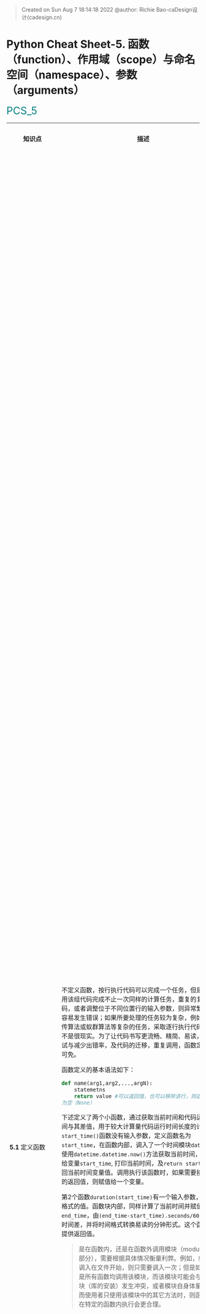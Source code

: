 > Created on Sun Aug  7 18:14:18 2022 @author: Richie Bao-caDesign设计(cadesign.cn)

<style>
  code {
    white-space : pre-wrap !important;
    word-break: break-word;
  }
</style>

# Python Cheat Sheet-5. 函数（function）、作用域（scope）与命名空间（namespace）、参数（arguments）

<span style = "color:Teal;background-color:;font-size:20.0pt">PCS_5</span>

<table style="width:100%">
<tr>
<th style="width:10%"> 知识点 </th>
<th style="width:30%"> 描述 </th>
<th style="width:30%"> 代码段 </th> 
<th style="width:20%"> 运算结果 </th>
<th style="width:10%"> 备注</th> 
</tr>

<tr>
<td> 

__5.1__ 定义函数

</td>
<td>

不定义函数，按行执行代码可以完成一个任务，但是如果要用该组代码完成不止一次同样的计算任务，重复的复制代码，或者调整位于不同位置行的输入参数，则异常繁琐，并容易发生错误；如果所要处理的任务较为复杂，例如完成遗传算法或蚁群算法等复杂的任务，采取逐行执行代码的方式不是很现实。为了让代码书写更流畅、精简、易读，方便调试与减少出错率，及代码的迁移，重复调用，函数定义必不可免。

函数定义的基本语法如下：

```python
def name(arg1,arg2,...,argN): 
    statemetns
    return value #可以返回值，也可以移除该行，则返回值默认为空（None）
```

下述定义了两个小函数，通过获取当前时间和代码运行后时间与其差值，用于较大计算量代码运行时间长度的计算。`start_time()`函数没有输入参数，定义函数名为`start_time`，在函数内部，调入了一个时间模块`datetime`，使用`datetime.datetime.now()`方法获取当前时间，并赋值给变量`start_time`, 打印当前时间，及`return start_time`返回当前时间变量值。调用执行该函数时，如果需要接收函数的返回值，则赋值给一个变量。

第2个函数`duration(start_time)`有一个输入参数，为时间格式的值。函数块内部，同样计算了当前时间并赋值给变量`end_time`，由`(end_time-start_time).seconds/60`方法计算时间差，并将时间格式转换易读的分钟形式。这个函数没有提供返回值。

> 是在函数内，还是在函数外调用模块（module，库的部分），需要根据具体情况衡量利弊。例如，如果模块调入在文件开始，则只需要调入一次；但是如果并不是所有函数均调用该模块，而该模块可能会与其它模块（库的安装）发生冲突，或者模块自身体量庞大，而使用者只使用该模块中的其它方法时，则函数调入在特定的函数内执行会更合理。

</td>
<td>

```python
def start_time():
    import datetime
    
    start_time=datetime.datetime.now()
    print("start time:",start_time)
    return start_time

def duration(start_time):
    import datetime
    
    end_time=datetime.datetime.now()
    print("end time:",end_time)
    duration=(end_time-start_time).seconds/60
    print("Total time spend:%.2f minutes"%duration)    
```

</td>
<td>



</td>
<td>
</td>
</tr>


<tr>
<td> 

</td>
<td>



</td>
<td>

```python
s_t=start_time()
print(type(s_t))
```

</td>
<td>

    start time: 2022-08-07 19:19:12.115484
    <class 'datetime.datetime'>

</td>
<td>
</td>
</tr>

<tr>
<td> 

</td>
<td>



</td>
<td>

```python
duration(s_t)
```

</td>
<td>

    end time: 2022-08-07 19:19:18.036481
    Total time spend:0.08 minutes

</td>
<td>
</td>
</tr>


<tr>
<td> 

</td>
<td>

下例为应用上述组合函数的一个场景，计算代码`for i in range(10**8):value=i`运行的时间。

</td>
<td>

```python
s_t=start_time()
for i in range(10**8):value=i
duration(s_t)
```

</td>
<td>

    start time: 2022-08-07 20:25:19.170276
    end time: 2022-08-07 20:25:29.551021
    Total time spend:0.17 minutes

</td>
<td>
</td>
</tr>


<tr>
<td> 

</td>
<td>

* 多态性（polymorphism）-数据类型类

一些运算不仅对于数值起作用，同样对其它类型的数据起作用，例如下述案例中定义了一个乘积函数`times(x,y)`，含两个输入参数，返回二者之积。python中并不会在赋值变量或输入参数定义时，定义变量或输入参数的数据类型，python会自动判断数据类型，并根据提供的运算返回计算结果，这样的处理方式可以减轻程序员思考的负担，也使得语言精简并富有弹性。


</td>
<td>

```python
def times(x,y):
    print('- - '*3,'X={};y={}'.format(x,y))
    return (x*y)

print(times(5,7))
print(times([5],3))
print(times('polymorphism_',3))
```

</td>
<td>

    - - - - - -  X=5;y=7
    35
    - - - - - -  X=[5];y=3
    [5, 5, 5]
    - - - - - -  X=polymorphism_;y=3
    polymorphism_polymorphism_polymorphism_

</td>
<td>
</td>
</tr>


<tr>
<td> 

</td>
<td>

* 函数定义的诸多考量——定义描述性统计函数

这是一个略微复杂些的例子，用于对给定的一组数据做描述性统计分析。下述示例结果是书写调试，增加对函数功能、输入和输出参数说明后的最终定稿代码段。实际编写代码过程是一个反复修改，调试的过程，这不仅包括函数功能实现的内容的修改、增补或削减；也包括功能实现过程中，结构逻辑的调整，例如是否用字典的形式先计算所有的统计量，如果给定了`measure`的方法，这样的逻辑设计将会增加无关的计算量；再者，选用何种的方式计算这些统计量，不调用库，而自行根据公式编写计算流程，或调入哪个库计算，这可以用[math](https://docs.python.org/3/library/math.html)，[statistics](https://docs.python.org/3/library/statistics.html)，[numpy](https://numpy.org/)，[pandas](https://pandas.pydata.org/),[scipy](https://scipy.org/)等任何方法，如果需要调入多个库，往往需要综合考虑，尽量减少库的调入数量；而返回值的形式也需要认真考虑，如果需要返回值参与到其它计算中，则字符串表述形式的返回形式是不合适的，需要考虑直接返回具体的数值。对于函数的定义，在实际的数据分析时，考虑的内容会因为所要解决问题的不同而存在差异，需要具体情况具体分析。

在PCS_4中，例举的函数是将一段代码调整为函数定义，这个过程需要注意对变量名的重新定义，和重复代码段的调整；而该处的函数定义则直接定义函数，不涉及代码的转换，变量名的定义时，就已经考量到命名的一般性，以及上述所考量的内容。因此，在实际代码书写时，非必要单行时，则直接以函数形式定义，建议避免由逐行再转换为函数形式，因为转换过程会耗费不必要的精力。


</td>
<td>


```python
def descriptive_statistics(data,measure=None,decimals=2):
    '''
    计算给定数值列表的描述性统计值，包括数量、均值、标准差、方差、中位数、众数、最小值和最大值。
    
    
    Parameters
    ----------
    data : list(numerical)
        待统计的数值列表.
    measure : str, optional
        包括：'count', 'mean', 'std', 'variance', 'median', 'mode', 'min', 'max'. The default is None.
    decimals : int, optional
        小数位数. The default is 2.

    Returns
    -------
    dict
        如果不给定参数measure，则以字典形式返回所有值；否则返回给定measure对应值的表述字符串.

    '''
    import statistics
    
    d_s={
        'count':len(data), #样本数
        'mean':round(statistics.mean(data),decimals), #均值
        'std':round(statistics.stdev(data),decimals), #标准差
        'variance': round(statistics.variance(data),decimals), #方差 
        'median':statistics.median(data), #中位数
        'mode':statistics.mode(data), #众数
        'min':min(data), #最小值
        'max':max(data), #最大值        
        }
    
    if measure:
        return '{}={}'.format(measure,d_s[measure])
    else:
        return d_s
    
ranmen_price_lst=[700,850,600,650,980,750,500,890,880,
                 700,890,720,680,650,790,670,680,900,
                 880,720,850,700,780,850,750,780,590,
                 650,580,750,800,550,750,700,600,800,
                 800,880,790,790,780,600,690,680,650,
                 890,930,650,777,700]
d_s_1=descriptive_statistics(ranmen_price_lst)
print(d_s_1)
print('--'*30)
d_s_2=descriptive_statistics(ranmen_price_lst,'std')
print(d_s_2)
d_s_3=descriptive_statistics(ranmen_price_lst,measure='mean',decimals=1)
print(d_s_3)
```


</td>
<td>

    {'count': 50, 'mean': 743.34, 'std': 108.26, 'variance': 11720.64, 'median': 750.0, 'mode': 700, 'min': 500, 'max': 980}
    ------------------------------------------------------------
    std=108.26
    mean=743.3

</td>
<td>
</td>
</tr>


<tr>
<td> 

__5.2__ 作用域（scope）和命名空间（namespace）

</td>
<td>

* 对作用域的描述

python中变量的访问权限取决于该变量赋值的位置，这个位置所在的代码块称为该变量所属的作用域。首先需要明确作用域是一个嵌套的关系，如下图；同时需要明确这作用域的嵌套关系作用于一个文件（或模块，module），如果要使用另一个文件内定义的方法（函数），或属性（变量），则需要使用`import`方法调入模块。整个模块（或文件）即为内置作用域，包含python自身内置函数所包括的各类函数或方法名称，例如示例中的`print()`函数，及`open()`，`range()`等，可以通过`import builtins;print(dir(builtins))`查看所有内容。内置作用域可以访问函数外定义的变量，但是无法访问函数内定义的变量，除非使用`global`关键字，将在函数内（局部作用域）定义的变量声明为全局变量，从而函数外也可以访问。闭包局部作用域是函数内作用域，只有函数内对象可以访问的变量，但是如果含有嵌套函数，则嵌套函数形成一个局部作用域，嵌套函数外的对象无法访问，并以此类推，除非使用`nonlocal`关键字，当将嵌套局部作用域外定义的变量在嵌套局部作用域内更新时，嵌套局部作用域外的变量值也会发生对应改变。从上述描述可以注意到，作用域是从外层作用域中剥离内层作用域的过程，外层作用域无法访问内层作用域变量，而内层作用域可以访问外层作用域变量。如果外层作用域要访问内层作用域，则需要是使用`global`或`nonlocal`关键字，其中`global`可以在任何内层作用域中使用，将变量声明为全局变量；但`nonlocal`仅作用于函数内使用，并需要在外层存在由该变量名，只是在内层操作更新该变量时，外层的变量对应更新。

通常将这4个作用域Built-in Scope, Global Scope, Enclosed Local Scope和Nested Local Scope，缩写为B,G,E,L。

* 命名空间

命名空间是为了防止项目中命名冲突的一种机制。如果代码量较大，项目内定义的变量名较多，必然容易发生重复命名的事件，而命名空间与作用域对应，即为命名空间，不同作用域之间变量名没有关联，可以用同样的名称在不同作用域中定义，但是需要注意不能与python内置函数名称和关键字名称同。可以将命名空间对应作用域分为内置名称（Built-tin Names），全局名称（Global Names）和局部名称（Local Names）。命名空间的查找顺序为局部名称-->全局名称-->内置名称，如果找不到变量，则会引发`NameError`异常。

> 内层作用域要访问外层作用域的变量，最好是通过函数的输入参数调入，而不是直接使用，避免在局部代码迁移时发生变量名未找到的错误，也能够更好清晰的组织代码结构，避免内外层命名混乱，削弱了代码易读性。

__LEGB Rule__

<img src="./imgs/pcs_5_01.jpg" height='auto' width='auto' title="caDesign">



</td>
<td>

```python
G_1=3.5
G_2=6.0

def outer():
    L_E_1=5.3
    
    global L_E_2
    L_E_2=7.9
    
    L_E_N_3=78
    
    def inner():
        L_N_1=6.7         
        
        global L_N_2
        L_N_2=5.5
        
        nonlocal L_E_N_3
        L_E_N_3+=1
        
        print('Nested Scope:\nG_1={};\nG_2={};\nL_E_1={};\nL_E_2={};\nL_N_1={}\nL_N_2={};\nL_N_3={}'.format(G_1,G_2,L_E_1,L_E_2,L_N_1,L_N_2,L_E_N_3))
    
    print("_"*50)
    print('L_E_N_3={} in Enclosd Scope.'.format( L_E_N_3))
    inner()
    
outer()

print('--'*30)
print('Global Scope:\nG_1={};\nG_2={};\nL_E_2={};\nL_N_2={}'.format(G_1,G_2,L_E_2,L_N_2))
```

</td>
<td>

    __________________________________________________
    L_E_N_3=78 in Enclosd Scope.
    Nested Scope:
    G_1=3.5;
    G_2=6.0;
    L_E_1=5.3;
    L_E_2=7.9;
    L_N_1=6.7
    L_N_2=5.5;
    L_N_3=79
    ------------------------------------------------------------
    Global Scope:
    G_1=3.5;
    G_2=6.0;
    L_E_2=7.9;
    L_N_2=5.5

</td>
<td>
</td>
</tr>

<tr>
<td> 

</td>
<td>

外层作用域无法访问内层作用域中定义的变量

</td>
<td>

```python
print(L_E_1)
```

</td>
<td>

    ---------------------------------------------------------------------------

    NameError                                 Traceback (most recent call last)

    Input In [30], in <cell line: 1>()
    ----> 1 print(L_E_1)
    

    NameError: name 'L_E_1' is not defined

</td>
<td>
</td>
</tr>


<tr>
<td> 

</td>
<td>


</td>
<td>

```python
import builtins
print(dir(builtins))
```

</td>
<td>

    ['ArithmeticError', 'AssertionError', 'AttributeError', 'BaseException', 'BlockingIOError', 'BrokenPipeError', 'BufferError', 'BytesWarning', 'ChildProcessError', 'ConnectionAbortedError', 'ConnectionError', 'ConnectionRefusedError', 'ConnectionResetError', 'DeprecationWarning', 'EOFError', 'Ellipsis', 'EnvironmentError', 'Exception', 'False', 'FileExistsError', 'FileNotFoundError', 'FloatingPointError', 'FutureWarning', 'GeneratorExit', 'IOError', 'ImportError', 'ImportWarning', 'IndentationError', 'IndexError', 'InterruptedError', 'IsADirectoryError', 'KeyError', 'KeyboardInterrupt', 'LookupError', 'MemoryError', 'ModuleNotFoundError', 'NameError', 'None', 'NotADirectoryError', 'NotImplemented', 'NotImplementedError', 'OSError', 'OverflowError', 'PendingDeprecationWarning', 'PermissionError', 'ProcessLookupError', 'RecursionError', 'ReferenceError', 'ResourceWarning', 'RuntimeError', 'RuntimeWarning', 'StopAsyncIteration', 'StopIteration', 'SyntaxError', 'SyntaxWarning', 'SystemError', 'SystemExit', 'TabError', 'TimeoutError', 'True', 'TypeError', 'UnboundLocalError', 'UnicodeDecodeError', 'UnicodeEncodeError', 'UnicodeError', 'UnicodeTranslateError', 'UnicodeWarning', 'UserWarning', 'ValueError', 'Warning', 'WindowsError', 'ZeroDivisionError', '__IPYTHON__', '__build_class__', '__debug__', '__doc__', '__import__', '__loader__', '__name__', '__package__', '__spec__', 'abs', 'all', 'any', 'ascii', 'bin', 'bool', 'breakpoint', 'bytearray', 'bytes', 'callable', 'chr', 'classmethod', 'compile', 'complex', 'copyright', 'credits', 'delattr', 'dict', 'dir', 'display', 'divmod', 'enumerate', 'eval', 'exec', 'execfile', 'filter', 'float', 'format', 'frozenset', 'get_ipython', 'getattr', 'globals', 'hasattr', 'hash', 'help', 'hex', 'id', 'input', 'int', 'isinstance', 'issubclass', 'iter', 'len', 'license', 'list', 'locals', 'map', 'max', 'memoryview', 'min', 'next', 'object', 'oct', 'open', 'ord', 'pow', 'print', 'property', 'range', 'repr', 'reversed', 'round', 'runfile', 'set', 'setattr', 'slice', 'sorted', 'staticmethod', 'str', 'sum', 'super', 'tuple', 'type', 'vars', 'zip']
 

</td>
<td>
</td>
</tr>


<tr>
<td> 

</td>
<td>

* 局部作用域对全局作用域变量的更新

在配置参数时，参数值往往需要配置为不同值观察比较计算结果，例如如果参数值为全局变量，可以定义下述示例函数来更新该变量，使得代码易读、不容易发生混淆，尤其避免不容易查找到的错误出现。


</td>
<td>

```python
g_var=5927

def setGvar(new_Gvar):
    global g_var
    g_var=new_Gvar

setGvar(9527)    
print(g_var)
```

</td>
<td>

    9527

</td>
<td>
</td>
</tr>

<tr>
<td> 

__5.3__ 工厂函数（Factory Functions）

</td>
<td>

工厂函数类似于类方法（Class，称为工厂方法）的本质，可以实例化外层函数，再显式的调用嵌套函数，只是只能返回一个嵌套函数，而不能并行多个内层函数。整个过程为当调用外层函数，并将其赋值给一个变量`ds`，即实例化，该变量称为实例化对象，此时运行到嵌套函数时只是完成对嵌套函数的定义，并不执行该函数；当执行实例化对象时`ds(ranmen_price_lst)`，将会完成对内层函数的调用。


</td>
<td>

```python
def descriptive_statistics_factory(decimals=2):
    def std(data):
        import statistics
        return round(statistics.stdev(data),decimals)
    return std
        
ranmen_price_lst=[700,850,600,650,980,750,500,890,880,
                 700,890,720,680,650,790,670,680,900,
                 880,720,850,700,780,850,750,780,590,
                 650,580,750,800,550,750,700,600,800,
                 800,880,790,790,780,600,690,680,650,
                 890,930,650,777,700]
ds_a=descriptive_statistics_factory(5)
print(ds_a)
ds_a(ranmen_price_lst)
```

</td>
<td>

    <function descriptive_statistics_factory.<locals>.std at 0x0000026CD4E8DAF0>

    108.26189

</td>
<td>
</td>
</tr>


<tr>
<td> 

</td>
<td>

可以实例化多个对象，例如下述实例化为输入参数`decimals`为3的实例对象`ds_b`，并多次调用该实例化对象，计算不同列表值的标准差。

</td>
<td>

```python
ds_b=descriptive_statistics_factory(3)
print(ds_b(ranmen_price_lst))

course_grade_lst=[90,81,73,97,85]
print(ds_b(course_grade_lst))
```

</td>
<td>

    108.262
    9.066

</td>
<td>
</td>
</tr>


<tr>
<td> 

__5.4__ 函数的输入参数（Arguments）

</td>
<td>

* mutable(可变)和immutable（不可变）数据结构作为输入参数

数据结构含有mutable(可变)和immutable（不可变）两种类型，对应到函数的输入参数则为不可变参数（immutable arguments）和可变参数（mutable arguments）。对于不可变参数，诸如整数(int)，字符串(string)，是按值传递（by value），虽然通过引用（reference）而非复制(copy)来传递参数值，但不可变对象无法原地更改，因此效果同复制；对于可变参数，诸如列表和字典，则是通过指针传递（by pointer），类似于C语言的指针传递方式，可变参数可以就地更改，因此函数内部传入可变参数，改变引用的可变参数，对应的全局变量也会发生变化。为防止改变全局变量，通常通过复制的方法`copy()`避免此类更改。

下述定义的3个函数，第一个直接使用全局变量；第二个传入参数，直接引用全局变量；第3个传入参数，复制引用的全局变量。可以发现前2个定义的函数都对更新了全局变量，但第3个因为复制而没有更新全局变量。


</td>
<td>

```python
biology_score_dict={"Mason":59,"Reece":73,'A':47,'B':38,'C':63,'D':56,'E':75,'F':53,'G':80,'H':50,'I':41,'J':62,'K':44,'L':26,'M':91,'N':35,'O':53,'P':68}
name,new_score='Reece',100
print(biology_score_dict)
print("_"*50)

def biology_score_update_A(name,new_score):
    biology_score_dict[name]=new_score    
    
score_update_A(name,new_score)    
print(biology_score_dict)

print("--"*30)
def biology_score_update_B(score_dict,name,new_score):
    score_dict[name]=new_score  
    return score_dict
biology_score_updated_B=biology_score_update_B(biology_score_dict,'Mason',100)
print(biology_score_dict,'\n',biology_score_updated_B)

print("--"*30)
def biology_score_update_C(score_dict,name,new_score):
    import copy
    score_dict_copy=copy.copy(score_dict)
    score_dict_copy[name]=new_score  
    return score_dict_copy
biology_score_updated_C=biology_score_update_C(biology_score_dict,'A',100)
print(biology_score_dict,'\n',biology_score_updated_C)
```

</td>
<td>

    {'Mason': 59, 'Reece': 73, 'A': 47, 'B': 38, 'C': 63, 'D': 56, 'E': 75, 'F': 53, 'G': 80, 'H': 50, 'I': 41, 'J': 62, 'K': 44, 'L': 26, 'M': 91, 'N': 35, 'O': 53, 'P': 68}
    __________________________________________________
    {'Mason': 59, 'Reece': 100, 'A': 47, 'B': 38, 'C': 63, 'D': 56, 'E': 75, 'F': 53, 'G': 80, 'H': 50, 'I': 41, 'J': 62, 'K': 44, 'L': 26, 'M': 91, 'N': 35, 'O': 53, 'P': 68}
    ------------------------------------------------------------
    {'Mason': 100, 'Reece': 100, 'A': 47, 'B': 38, 'C': 63, 'D': 56, 'E': 75, 'F': 53, 'G': 80, 'H': 50, 'I': 41, 'J': 62, 'K': 44, 'L': 26, 'M': 91, 'N': 35, 'O': 53, 'P': 68} 
     {'Mason': 100, 'Reece': 100, 'A': 47, 'B': 38, 'C': 63, 'D': 56, 'E': 75, 'F': 53, 'G': 80, 'H': 50, 'I': 41, 'J': 62, 'K': 44, 'L': 26, 'M': 91, 'N': 35, 'O': 53, 'P': 68}
    ------------------------------------------------------------
    {'Mason': 100, 'Reece': 100, 'A': 47, 'B': 38, 'C': 63, 'D': 56, 'E': 75, 'F': 53, 'G': 80, 'H': 50, 'I': 41, 'J': 62, 'K': 44, 'L': 26, 'M': 91, 'N': 35, 'O': 53, 'P': 68} 
     {'Mason': 100, 'Reece': 100, 'A': 100, 'B': 38, 'C': 63, 'D': 56, 'E': 75, 'F': 53, 'G': 80, 'H': 50, 'I': 41, 'J': 62, 'K': 44, 'L': 26, 'M': 91, 'N': 35, 'O': 53, 'P': 68}


</td>
<td>
</td>
</tr>


<tr>
<td> 

</td>
<td>

对于复制需要注意，包含浅复制`copy.copy()`和深复制`copy.deepcopy()`，如下述案例，对于嵌套字典或列表为参数值传递，修改嵌套部分的值时，对于浅复制，全局变量值仍会发生改变；而深复制，则可以避免嵌套字典或列表对全局对应变量的更改。


</td>
<td>

```python
import copy
test_score_dic={"English":{"Mason":90,"Reece":81,'A':73,'B':97,'C':85,'D':60,'E':74,'F':64,'G':72,'H':67,'I':87,'J':78,'K':85,'L':96,'M':77,'N':100,'O':92,'P':86},
                "Chinese":{"Mason":71,"Reece":90,'A':79,'B':70,'C':67,'D':66,'E':60,'F':83,'G':57,'H':85,'I':93,'J':89,'K':78,'L':74,'M':65,'N':78,'O':53,'P':80},
                "history":{"Mason":73,"Reece":61,'A':74,'B':47,'C':49,'D':87,'E':69,'F':65,'G':36,'H':7,'I':53,'J':100,'K':57,'L':45,'M':56,'N':34,'O':37,'P':70},
                "biology":{"Mason":59,"Reece":73,'A':47,'B':38,'C':63,'D':56,'E':75,'F':53,'G':80,'H':50,'I':41,'J':62,'K':44,'L':26,'M':91,'N':35,'O':53,'P':68},
               }
print(test_score_dic)
print("_"*50)

def test_score_update_A(score_dict,subject,name,new_score):
    import copy
    score_dict_copy=copy.copy(score_dict)
    score_dict_copy[subject][name]=new_score  
    return score_dict_copy

score_dict,subject,name,new_score=test_score_dic,'biology','Reece','100'
test_score_updated_A=test_score_update_A(score_dict,subject,name,new_score)
print(test_score_dic,'\n',test_score_updated_A)

print("--"*30)
def test_score_update_B(score_dict,subject,name,new_score):
    import copy
    score_dict_copy=copy.deepcopy(score_dict)
    score_dict_copy[subject][name]=new_score  
    return score_dict_copy

score_dict,subject,name,new_score=test_score_dic,'biology','Mason','100'
test_score_updated_B=test_score_update_B(score_dict,subject,name,new_score)
print(test_score_dic,'\n',test_score_updated_B)
```

</td>
<td>

    {'English': {'Mason': 90, 'Reece': 81, 'A': 73, 'B': 97, 'C': 85, 'D': 60, 'E': 74, 'F': 64, 'G': 72, 'H': 67, 'I': 87, 'J': 78, 'K': 85, 'L': 96, 'M': 77, 'N': 100, 'O': 92, 'P': 86}, 'Chinese': {'Mason': 71, 'Reece': 90, 'A': 79, 'B': 70, 'C': 67, 'D': 66, 'E': 60, 'F': 83, 'G': 57, 'H': 85, 'I': 93, 'J': 89, 'K': 78, 'L': 74, 'M': 65, 'N': 78, 'O': 53, 'P': 80}, 'history': {'Mason': 73, 'Reece': 61, 'A': 74, 'B': 47, 'C': 49, 'D': 87, 'E': 69, 'F': 65, 'G': 36, 'H': 7, 'I': 53, 'J': 100, 'K': 57, 'L': 45, 'M': 56, 'N': 34, 'O': 37, 'P': 70}, 'biology': {'Mason': 59, 'Reece': 73, 'A': 47, 'B': 38, 'C': 63, 'D': 56, 'E': 75, 'F': 53, 'G': 80, 'H': 50, 'I': 41, 'J': 62, 'K': 44, 'L': 26, 'M': 91, 'N': 35, 'O': 53, 'P': 68}}
    __________________________________________________
    {'English': {'Mason': 90, 'Reece': 81, 'A': 73, 'B': 97, 'C': 85, 'D': 60, 'E': 74, 'F': 64, 'G': 72, 'H': 67, 'I': 87, 'J': 78, 'K': 85, 'L': 96, 'M': 77, 'N': 100, 'O': 92, 'P': 86}, 'Chinese': {'Mason': 71, 'Reece': 90, 'A': 79, 'B': 70, 'C': 67, 'D': 66, 'E': 60, 'F': 83, 'G': 57, 'H': 85, 'I': 93, 'J': 89, 'K': 78, 'L': 74, 'M': 65, 'N': 78, 'O': 53, 'P': 80}, 'history': {'Mason': 73, 'Reece': 61, 'A': 74, 'B': 47, 'C': 49, 'D': 87, 'E': 69, 'F': 65, 'G': 36, 'H': 7, 'I': 53, 'J': 100, 'K': 57, 'L': 45, 'M': 56, 'N': 34, 'O': 37, 'P': 70}, 'biology': {'Mason': 59, 'Reece': '100', 'A': 47, 'B': 38, 'C': 63, 'D': 56, 'E': 75, 'F': 53, 'G': 80, 'H': 50, 'I': 41, 'J': 62, 'K': 44, 'L': 26, 'M': 91, 'N': 35, 'O': 53, 'P': 68}} 
     {'English': {'Mason': 90, 'Reece': 81, 'A': 73, 'B': 97, 'C': 85, 'D': 60, 'E': 74, 'F': 64, 'G': 72, 'H': 67, 'I': 87, 'J': 78, 'K': 85, 'L': 96, 'M': 77, 'N': 100, 'O': 92, 'P': 86}, 'Chinese': {'Mason': 71, 'Reece': 90, 'A': 79, 'B': 70, 'C': 67, 'D': 66, 'E': 60, 'F': 83, 'G': 57, 'H': 85, 'I': 93, 'J': 89, 'K': 78, 'L': 74, 'M': 65, 'N': 78, 'O': 53, 'P': 80}, 'history': {'Mason': 73, 'Reece': 61, 'A': 74, 'B': 47, 'C': 49, 'D': 87, 'E': 69, 'F': 65, 'G': 36, 'H': 7, 'I': 53, 'J': 100, 'K': 57, 'L': 45, 'M': 56, 'N': 34, 'O': 37, 'P': 70}, 'biology': {'Mason': 59, 'Reece': '100', 'A': 47, 'B': 38, 'C': 63, 'D': 56, 'E': 75, 'F': 53, 'G': 80, 'H': 50, 'I': 41, 'J': 62, 'K': 44, 'L': 26, 'M': 91, 'N': 35, 'O': 53, 'P': 68}}
    ------------------------------------------------------------
    {'English': {'Mason': 90, 'Reece': 81, 'A': 73, 'B': 97, 'C': 85, 'D': 60, 'E': 74, 'F': 64, 'G': 72, 'H': 67, 'I': 87, 'J': 78, 'K': 85, 'L': 96, 'M': 77, 'N': 100, 'O': 92, 'P': 86}, 'Chinese': {'Mason': 71, 'Reece': 90, 'A': 79, 'B': 70, 'C': 67, 'D': 66, 'E': 60, 'F': 83, 'G': 57, 'H': 85, 'I': 93, 'J': 89, 'K': 78, 'L': 74, 'M': 65, 'N': 78, 'O': 53, 'P': 80}, 'history': {'Mason': 73, 'Reece': 61, 'A': 74, 'B': 47, 'C': 49, 'D': 87, 'E': 69, 'F': 65, 'G': 36, 'H': 7, 'I': 53, 'J': 100, 'K': 57, 'L': 45, 'M': 56, 'N': 34, 'O': 37, 'P': 70}, 'biology': {'Mason': 59, 'Reece': '100', 'A': 47, 'B': 38, 'C': 63, 'D': 56, 'E': 75, 'F': 53, 'G': 80, 'H': 50, 'I': 41, 'J': 62, 'K': 44, 'L': 26, 'M': 91, 'N': 35, 'O': 53, 'P': 68}} 
     {'English': {'Mason': 90, 'Reece': 81, 'A': 73, 'B': 97, 'C': 85, 'D': 60, 'E': 74, 'F': 64, 'G': 72, 'H': 67, 'I': 87, 'J': 78, 'K': 85, 'L': 96, 'M': 77, 'N': 100, 'O': 92, 'P': 86}, 'Chinese': {'Mason': 71, 'Reece': 90, 'A': 79, 'B': 70, 'C': 67, 'D': 66, 'E': 60, 'F': 83, 'G': 57, 'H': 85, 'I': 93, 'J': 89, 'K': 78, 'L': 74, 'M': 65, 'N': 78, 'O': 53, 'P': 80}, 'history': {'Mason': 73, 'Reece': 61, 'A': 74, 'B': 47, 'C': 49, 'D': 87, 'E': 69, 'F': 65, 'G': 36, 'H': 7, 'I': 53, 'J': 100, 'K': 57, 'L': 45, 'M': 56, 'N': 34, 'O': 37, 'P': 70}, 'biology': {'Mason': '100', 'Reece': '100', 'A': 47, 'B': 38, 'C': 63, 'D': 56, 'E': 75, 'F': 53, 'G': 80, 'H': 50, 'I': 41, 'J': 62, 'K': 44, 'L': 26, 'M': 91, 'N': 35, 'O': 53, 'P': 68}}
 

</td>
<td>
</td>
</tr>


<tr>
<td> 

</td>
<td>

* 参数匹配语法（Argument Matching Syntax）

函数的参数匹配包括两个位置，一个是定义函数时的传入参数；再者为调用时的传入参数。常规模式为位置参数，按照顺序从左到右对应参数；调用时可以给定关键字参数，从而不受位置参数顺序的影响，但是需要将关键字参数放置于位置参数之后。如果是在定义函数时，给定关键字参数，则为为该参数指定默认值，当调用时，不传递该参数值，则以提供的默认值替代；收集参数（Varargs collecting）包括只有一个星号`*`的，元组形式收集模式，和包括有两个星号`**`的字典形式收集模式。

不同的匹配语法可以根据需要自由组合。但排序通常为，一般模式在前，再跟元组收集，再跟字典收集。如果位置不对，会引发异常提示，根据提示修改位置，直至满足要求。

| 语法（Syntax）  | 位置（Location）  | 解释（Interpretation）  |
|---|---|---|
| func(value)  | 调用（Caller）  | 常规参数（位置参数）：按位顺序匹配（从左至右）  |
| func(name=value)  | 调用（Caller）  | 关键字参数：按名称匹配  |
| func(*iterable)  |  调用（Caller） |  将可迭代对象作为单独的位置参数传入：按位顺序匹配 |
| func(**dict)  | 调用（Caller）  | 将字典键值对作为关键字参数传入：按键名匹配  |
| def func(name)  | 函数（Function）  | 常规参数（位置参数）：按位置或名称匹配任何传递值  |
| def func(name=value)  | 函数（Function）  | 配置函数默认参数值，如果没有在调用中传递值（配置参数默认值 default value）  |
| def func(*name)  | 函数（Function）  | 以元组形式匹配并收集剩余的位置参数：收集参数(Varargs collecting)-位置参数  |
| def func(**name)   |  函数（Function） |  以字典的形式匹配并收集剩余的关键字参数：收集参数(Varargs collecting)-关键字参数 |
| def func(*other, name)   | 函数（Function）  | 只能在调用中通过关键字传递的参数  |
| def func(*, name=value)  |  函数（Function） | 只能在调用中通过关键字传递的参数  |


</td>
<td>


```python
x=2
y=3
z=5
xyz_lst=[2,3,5]
xyz_dict={'X':2,'Y':3,'Z':5}

#常规参数
def xyz_normal(X,Y,Z):
    print(X,Y,Z)
xyz_normal(x,y,z)
xyz_normal(X=x,Y=y,Z=z)    
xyz_normal(x,y,Z=z)   
xyz_normal(*xyz_lst)
xyz_normal(**xyz_dict)

print("--"*30)
#配置参数默认值
def xyz_default(X,Y=7,Z=9):
    print(X,Y,Z)
xyz_default(x,y,z)
xyz_default(x,y)
xyz_default(x)

print("--"*30)
#收集参数-位置参数
def xyz_collect_positional(*args):
    print(args)
xyz_collect_positional(x,y,z)
xyz_collect_positional(xyz_lst)

print("--"*30)
#收集参数-位置参数-变化组合
def xyz_collect_positional_alter(X,*args,Z):
    a,b,c=args
    print(X,args,Z)
    print(a,b,c)
xyz_collect_positional_alter(x,12,13,15,Z=z)    
xyz_collect_positional_alter(11,12,13,15,Z=z)

print("--"*30)
#收集参数-关键字参数
def xyz_collect_keyword(**args):
    print(args)
xyz_collect_keyword(x=2,y=3,z=5)
xyz_collect_keyword(**xyz_dict)

print("--"*30)
#只能由关键字传递参数
def xyz_keyword(X,*,Y,Z):
    print(X,Y,Z)
xyz_keyword(x,Y=3,Z=5)

print("--"*30)
#组合匹配
def xyz_normal_collect(X_n,Y_d=97,*pargs,**kargs):
    print(X_n,Y_d,pargs,kargs)
xyz_normal_collect(x,y,*xyz_lst,**xyz_dict)    
```


</td>
<td>

    2 3 5
    2 3 5
    2 3 5
    2 3 5
    2 3 5
    ------------------------------------------------------------
    2 3 5
    2 3 9
    2 7 9
    ------------------------------------------------------------
    (2, 3, 5)
    ([2, 3, 5],)
    ------------------------------------------------------------
    2 (12, 13, 15) 5
    12 13 15
    11 (12, 13, 15) 5
    12 13 15
    ------------------------------------------------------------
    {'x': 2, 'y': 3, 'z': 5}
    {'X': 2, 'Y': 3, 'Z': 5}
    ------------------------------------------------------------
    2 3 5
    ------------------------------------------------------------
    2 3 (2, 3, 5) {'X': 2, 'Y': 3, 'Z': 5}
 

</td>
<td>
</td>
</tr>


<tr>
<td> 

__5.5__ 函数定义综合实验-自定义箱型图打印样式

</td>
<td>


数据分析，需要图表辅助观察数据变化关系或数据之间的差异，这使得难以理解的数据，在统计图表下变得易读，易于理解。[matplotlib](https://matplotlib.org/)图表库，提供了丰富的图表形式，如果不作为最终论文发表或报告，默认的参数配置或者提供的案例代码足可以用于数据分析，但如果要发表研究内容，佐证研究结果，对图表的样式则提出了较高的一些要求。清晰表达图表，并尽量美观，会让读者更容易尝试去理解你的研究。下述定义的函数`boxplot_custom(data_dict,**args)`，依托`matplotlib`库实现自定箱型图样式。代码书写过程是先确定输入数据参数`data_dict`的数据类型，这里使用了字典的数据格式（多数图表库通常支持使用[pandas](https://pandas.pydata.org/)库的`DataFrame`格式数据），并给定了一个简单的数据样例`test_score_dic`；因为要调整默认的图表样式，因此函数内建立了一个字典`paras`用于初始化需要配置的样式参数，并以关键字参数`**args`的方式更新字典，这样可以让使用者在不输入样式参数时，快速的打印一个默认样式箱型图，快速的查看数据关系，而不必要一开始就配置每一个参数，过于繁琐而放弃使用；在确定数据结果无误后，如果希望用于正式的论文图表，则再进一步根据需要有选择性的配置参数。

对于[matplotlib](https://matplotlib.org/)图表库的样式配置直接搜索或从官方文档说明中获取，无需记忆各个参数名。根据需要配置完所需的样式参数，确认代码逻辑设计合理，调试无误后，在函数开头书写函数功能和参数说明。说明的文件格式是直接由`scipy`解释器生成。

从下述箱型图中很容易发现，英语成绩整体都较高，其次为中文成绩，并且二者的成绩相对比较集中，即每一得分对排名的影响很大；而历史和生物整体得分相对低，并且成绩分散，即每一得分对排名影响相对较弱，同时可以观察到历史有成绩很高的少数得分，也有一个最低的异常值，小于分数刻度线20，经核验，该得分为7。从箱型图中可以观察出很多数据的关系，而各类图表对于不同研究内容都是很重要的分析工具，这尤其体现在数据分析领域。

> 即使完成了一个函数定义的所有内容，但是往往在后续调用时会出现这样那样的问题，而需要不断调整代码，这是正常的代码编写过程。即使一开始认为完全无误，无需调试，也可能会出现意想不到的异常，因此很必要保持不断调整代码的心态。


</td>
<td>


```python
def boxplot_custom(data_dict,**args):
    '''
    根据matplotlib库的箱型图打印方法，自定义箱型图可调整的打印样式。 

    Parameters
    ----------
    data_dict : dict(list,numerical)
        字典结构形式的数据，键为横坐分类数据，值为数值列表.
    **args : keyword arguments
        可调整的箱型图样式参数包括['figsize',  'fontsize',  'frameOn',  'xlabel',  'ylabel',  'labelsize',  'tick_length',  'tick_width',  'tick_color',  'tick_direction',  'notch',  'sym',  'whisker_linestyle',  'whisker_linewidth',  'median_linewidth',  'median_capstyle'].

    Returns
    -------
    paras : dict
        样式更新后的参数值.

    '''
    import matplotlib.pyplot as plt
    
    #计算值提取
    data_keys=list(data_dict.keys())
    data_values=list(data_dict.values())     
    
    #配置与更新参数
    paras={'figsize':(10,10),
           'fontsize':15,
           'frameOn':['top','right','bottom','left'],
           'xlabel':None,
           'ylabel':None,
           'labelsize':15,
           'tick_length':7,
           'tick_width':3,
           'tick_color':'b',
           'tick_direction':'in',
           'notch':0,
           'sym':'b+',
           'whisker_linestyle':None,
           'whisker_linewidth':None,
           'median_linewidth':None,
           'median_capstyle':'butt'}
    
    print(paras)
    paras.update(args)
    print(paras)
    
    #根据参数调整打印图表样式
    plt.rcParams.update({'font.size': paras['fontsize']})
    frameOff=set(['top','right','bottom','left'])-set(paras['frameOn'])
   
 
    #图表打印
    fig, ax=plt.subplots(figsize=paras['figsize'])
    ax.boxplot(data_values,
               notch=paras['notch'],
               sym=paras['sym'],
               whiskerprops=dict(linestyle=paras['whisker_linestyle'],linewidth=paras['whisker_linewidth']),
               medianprops={"linewidth": paras['median_linewidth'],"solid_capstyle": paras['median_capstyle']})
    
    ax.set_xticklabels(data_keys) #配置X轴刻度标签
    for f in frameOff:
        ax.spines[f].set_visible(False) #配置边框是否显示
    
    #配置X和Y轴标签
    ax.set_xlabel(paras['xlabel'])
    ax.set_ylabel(paras['ylabel'])
    
    #配置X和Y轴标签字体大小
    ax.xaxis.label.set_size(paras['labelsize'])
    ax.yaxis.label.set_size(paras['labelsize'])
    
    #配置轴刻度样式
    ax.tick_params(length=paras['tick_length'],
                   width=paras['tick_width'],
                   color=paras['tick_color'],
                   direction=paras['tick_direction'])

    plt.show()    
    return paras
    
test_score_dic={"English":{"Mason":90,"Reece":81,'A':73,'B':97,'C':85,'D':60,'E':74,'F':64,'G':72,'H':67,'I':87,'J':78,'K':85,'L':96,'M':77,'N':100,'O':92,'P':86},
                "Chinese":{"Mason":71,"Reece":90,'A':79,'B':70,'C':67,'D':66,'E':60,'F':83,'G':57,'H':85,'I':93,'J':89,'K':78,'L':74,'M':65,'N':78,'O':53,'P':80},
                "history":{"Mason":73,"Reece":61,'A':74,'B':47,'C':49,'D':87,'E':69,'F':65,'G':36,'H':7,'I':53,'J':100,'K':57,'L':45,'M':56,'N':34,'O':37,'P':70},
                "biology":{"Mason":59,"Reece":73,'A':47,'B':38,'C':63,'D':56,'E':75,'F':53,'G':80,'H':50,'I':41,'J':62,'K':44,'L':26,'M':91,'N':35,'O':53,'P':68},
               }
test_score_lst_dic={subject:list(v_subject.values()) for subject,v_subject in test_score_dic.items()}
print(test_score_lst_dic)

print("--"*30)
_=boxplot_custom(test_score_lst_dic,
               figsize=(15,10),
               fontsize=23,
               frameOn=['bottom','left'],
               xlabel='subject',
               ylabel='score',
               labelsize='30',
               tick_color='r',
               notch=1,
               sym='rs',
               whisker_linestyle='--',
               whisker_linewidth=5,
               median_linewidth=5
              )
```


</td>
<td>

    {'English': [90, 81, 73, 97, 85, 60, 74, 64, 72, 67, 87, 78, 85, 96, 77, 100, 92, 86], 'Chinese': [71, 90, 79, 70, 67, 66, 60, 83, 57, 85, 93, 89, 78, 74, 65, 78, 53, 80], 'history': [73, 61, 74, 47, 49, 87, 69, 65, 36, 7, 53, 100, 57, 45, 56, 34, 37, 70], 'biology': [59, 73, 47, 38, 63, 56, 75, 53, 80, 50, 41, 62, 44, 26, 91, 35, 53, 68]}
    ------------------------------------------------------------
    {'figsize': (10, 10), 'fontsize': 15, 'frameOn': ['top', 'right', 'bottom', 'left'], 'xlabel': None, 'ylabel': None, 'labelsize': 15, 'tick_length': 7, 'tick_width': 3, 'tick_color': 'b', 'tick_direction': 'in', 'notch': 0, 'sym': 'b+', 'whisker_linestyle': None, 'whisker_linewidth': None, 'median_linewidth': None, 'median_capstyle': 'butt'}
    {'figsize': (15, 10), 'fontsize': 23, 'frameOn': ['bottom', 'left'], 'xlabel': 'subject', 'ylabel': 'score', 'labelsize': '30', 'tick_length': 7, 'tick_width': 3, 'tick_color': 'r', 'tick_direction': 'in', 'notch': 1, 'sym': 'rs', 'whisker_linestyle': '--', 'whisker_linewidth': 5, 'median_linewidth': 5, 'median_capstyle': 'butt'}
 
 <img src="./imgs/pcs_5_02.png" height='auto' width='auto' title="caDesign">

</td>
<td>
</td>
</tr>


<tr>
<td> 

</td>
<td>

自动生成了新的一组数据`random_val_dict`，调用该函数执行箱型图打印，输入参数仅随意配置了边框显示与中位数横线的线型宽度。


</td>
<td>

```python
import numpy as np
random_val_dict={'sample_A':np.random.randint(low=1, high=100, size=1000),'sample_B':np.random.randint(low=1, high=1000, size=1000)
}
boxplot_custom(random_val_dict,frameOn=['bottom','left'],median_linewidth=5)
```


</td>
<td>

    {'figsize': (10, 10), 'fontsize': 15, 'frameOn': ['top', 'right', 'bottom', 'left'], 'xlabel': None, 'ylabel': None, 'labelsize': 15, 'tick_length': 7, 'tick_width': 3, 'tick_color': 'b', 'tick_direction': 'in', 'notch': 0, 'sym': 'b+', 'whisker_linestyle': None, 'whisker_linewidth': None, 'median_linewidth': None, 'median_capstyle': 'butt'}
    {'figsize': (10, 10), 'fontsize': 15, 'frameOn': ['bottom', 'left'], 'xlabel': None, 'ylabel': None, 'labelsize': 15, 'tick_length': 7, 'tick_width': 3, 'tick_color': 'b', 'tick_direction': 'in', 'notch': 0, 'sym': 'b+', 'whisker_linestyle': None, 'whisker_linewidth': None, 'median_linewidth': 5, 'median_capstyle': 'butt'}
    
 <img src="./imgs/pcs_5_03.png" height='auto' width='auto' title="caDesign">

     {'figsize': (10, 10),
     'fontsize': 15,
     'frameOn': ['bottom', 'left'],
     'xlabel': None,
     'ylabel': None,
     'labelsize': 15,
     'tick_length': 7,
     'tick_width': 3,
     'tick_color': 'b',
     'tick_direction': 'in',
     'notch': 0,
     'sym': 'b+',
     'whisker_linestyle': None,
     'whisker_linewidth': None,
     'median_linewidth': 5,
     'median_capstyle': 'butt'}

</td>
<td>
</td>
</tr>


</table>

<span style = "color:Teal;background-color:;font-size:20.0pt">是否完成PCS_5(&nbsp;&nbsp;&nbsp;&nbsp;&nbsp;&nbsp;)</span>